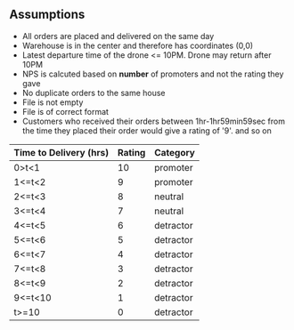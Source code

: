 ## Assumptions

* All orders are placed and delivered on the same day
* Warehouse is in the center and therefore has coordinates (0,0)
* Latest departure time of the drone <= 10PM. Drone may return after 10PM
* NPS is calcuted based on **number** of promoters and not the rating they gave
* No duplicate orders to the same house
* File is not empty
* File is of correct format
* Customers who received their orders between 1hr-1hr59min59sec from the time they placed their order would give a rating of '9'. and so on

| Time to Delivery (hrs) | Rating       | Category  |
| -------------          | -------------| -----------
| 0>t<1                  |10            |  promoter
| 1<=t<2                 |9             |  promoter 
| 2<=t<3                 |8             |  neutral 
| 3<=t<4                 |7             |  neutral
| 4<=t<5                 |6             |  detractor
| 5<=t<6                 |5             |  detractor 
| 6<=t<7                 |4             |  detractor 
| 7<=t<8                 |3             |  detractor
| 8<=t<9                 |2             |  detractor 
| 9<=t<10                |1             |  detractor 
| t>=10                  |0             |  detractor 
